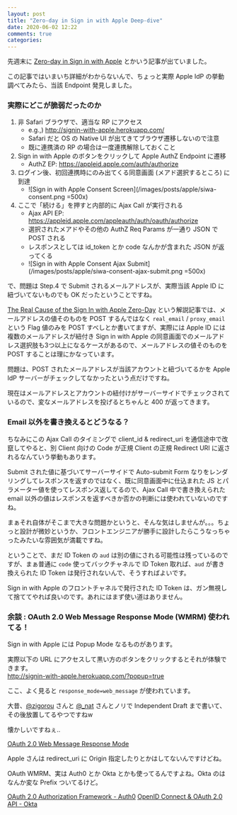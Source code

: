 ```yaml
---
layout: post
title: "Zero-day in Sign in with Apple Deep-dive"
date: 2020-06-02 12:22
comments: true
categories:
---
```


先週末に [Zero-day in Sign in with Apple](https://bhavukjain.com/blog/2020/05/30/zeroday-signin-with-apple/) とかいう記事が出ていました。

この記事ではいまいち詳細がわからないんで、ちょっと実際 Apple IdP の挙動調べてみたら、当該 Endpoint 発見しました。

### 実際にどこが脆弱だったのか

1. 非 Safari ブラウザで、適当な RP にアクセス
    * e.g.,) http://signin-with-apple.herokuapp.com/
    * Safari だと OS の Native UI が出てきてブラウザ遷移しないので注意
    * 既に連携済の RP の場合は一度連携解除しておくこと
2. Sign in with Apple のボタンをクリックして Apple AuthZ Endpoint に遷移
    * AuthZ EP: https://appleid.apple.com/auth/authorize
3. ログイン後、初回連携時にのみ出てくる同意画面 (メアド選択するところ) に到達
    * ![Sign in with Apple Consent Screen](/images/posts/apple/siwa-consent.png =500x)
4. ここで「続ける」を押すと内部的に Ajax Call が実行される
    * Ajax API EP: https://appleid.apple.com/appleauth/auth/oauth/authorize
    * 選択されたメアドやその他の AuthZ Req Params が一通り JSON で POST される
    * レスポンスとしては id_token とか code なんかが含まれた JSON が返ってくる
    * ![Sign in with Apple Consent Ajax Submit](/images/posts/apple/siwa-consent-ajax-submit.png =500x)

で、問題は Step.4 で Submit されるメールアドレスが、実際当該 Apple ID に紐づいてないものでも OK だったということですね。

<!-- more -->

[The Real Cause of the Sign In with Apple Zero-Day](https://aaronparecki.com/2020/05/31/30/the-real-cause-of-the-sign-in-with-apple-zero-day) という解説記事では、メールアドレスの値そのものを POST するんではなく `real_email` / `proxy_email` という Flag 値のみを POST すべしとか書いてますが、実際には Apple ID には複数のメールアドレスが紐付き Sign in with Apple の同意画面でのメールアドレス選択肢も3つ以上になるケースがあるので、メールアドレスの値そのものを POST することは理にかなっています。

問題は、POST されたメールアドレスが当該アカウントと紐づいてるかを Apple IdP サーバーがチェックしてなかったという点だけですね。

現在はメールアドレスとアカウントの紐付けがサーバーサイドでチェックされているので、変なメールアドレスを投げるとちゃんと 400 が返ってきます。

### Email 以外を書き換えるとどうなる？

ちなみにこの Ajax Call のタイミングで client_id & redirect_uri を通信途中で改竄してやると、別 Client 向けの Code が正規 Client の正規 Redirect URI に返されるなんていう挙動もあります。

Submit された値に基づいてサーバーサイドで Auto-submit Form なりをレンダリングしてレスポンスを返すのではなく、既に同意画面中に仕込まれた JS とパラメーター値を使ってレスポンス返してるので、Ajax Call 中で書き換えられた email 以外の値はレスポンスを返すべきか否かの判断には使われていないのですね。

まぁそれ自体がそこまで大きな問題かというと、そんな気はしませんが。。。ちょっと設計が微妙というか、フロントエンジニアが勝手に設計したらこうなっちゃったみたいな雰囲気が満載ですね。

ということで、まだ ID Token の `aud` は別の値にされる可能性は残っているのですが、まぁ普通に `code` 使ってバックチャネルで ID Token 取れば、`aud` が書き換えられた ID Token は発行されないんで、そうすればよいです。

Sign in with Apple のフロントチャネルで発行された ID Token は、ガン無視して捨ててやれば良いのです。あれにはまず使い道はありません。

### 余談 : OAuth 2.0 Web Message Response Mode (WMRM) 使われてる！

Sign in with Apple には Popup Mode なるものがあります。

実際以下の URL にアクセスして黒い方のボタンをクリックするとそれが体験できます。  
http://signin-with-apple.herokuapp.com/?popup=true

ここ、よく見ると `response_mode=web_message` が使われています。

大昔、[@zigorou](https://twitter.com/zigorou) さんと [@_nat](https://twitter.com/_nat) さんとノリで Independent  Draft まで書いて、その後放置してるやつですねw

懐かしいですねぇ..

[OAuth 2.0 Web Message Response Mode](https://tools.ietf.org/html/draft-sakimura-oauth-wmrm-00)

Apple さんは redirect_uri に Origin 指定したりとかはしてないんですけどね。

OAuth WMRM、実は Auth0 とか Okta とかも使ってるんですよね。Okta のはなんか変な Prefix ついてるけど。

[OAuth 2.0 Authorization Framework - Auth0](https://auth0.com/docs/protocols/oauth2#how-response-mode-works)
[OpenID Connect & OAuth 2.0 API - Okta](https://developer.okta.com/docs/reference/api/oidc/#postmessage-data-object)